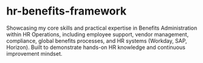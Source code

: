 # hr-benefits-framework
Showcasing my core skills and practical expertise in Benefits Administration within HR Operations, including employee support, vendor management, compliance, global benefits processes, and HR systems (Workday, SAP, Horizon). Built to demonstrate hands-on HR knowledge and continuous improvement mindset.
